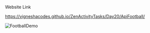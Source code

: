 Website Link

https://vigneshacodes.github.io/ZenActivityTasks/Day20/ApiFootball/

![FootballDemo](https://github.com/vigneshacodes/ZenActivityTasks/assets/134355192/c3ee7f9f-c5fd-4fcb-abd1-b35524100f82)
